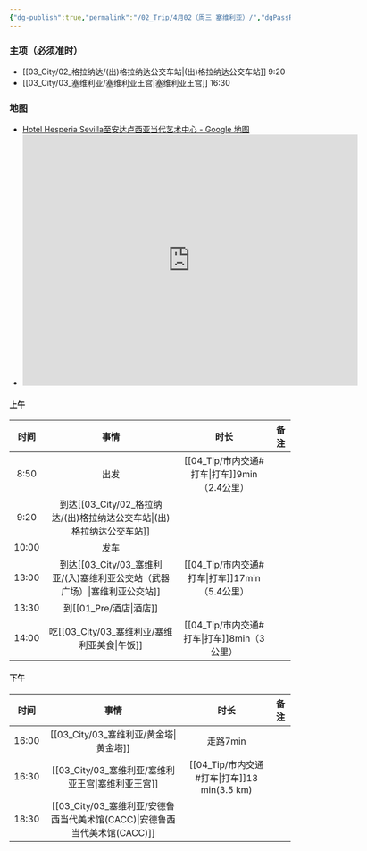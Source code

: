 ```yaml
---
{"dg-publish":true,"permalink":"/02_Trip/4月02（周三 塞维利亚）/","dgPassFrontmatter":true}
---
```



### 主项（必须准时）
+ [[03_City/02_格拉纳达/(出)格拉纳达公交车站\|(出)格拉纳达公交车站]]  9:20
+ [[03_City/03_塞维利亚/塞维利亚王宫\|塞维利亚王宫]]  16:30

### 地图
+ [Hotel Hesperia Sevilla至安达卢西亚当代艺术中心 - Google 地图](https://maps.app.goo.gl/Vo5hfMasd5zpMtzo8)
+ <iframe src="https://www.google.com/maps/embed?pb=!1m40!1m12!1m3!1d12680.408550693975!2d-6.003183715304253!3d37.38741675336712!2m3!1f0!2f0!3f0!3m2!1i1024!2i768!4f13.1!4m25!3e0!4m5!1s0xd126ea2f1bc2955%3A0x309b61069c4791a0!2sHotel%20Hesperia%20Sevilla%2C%20Avenida%20Eduardo%20Dato%2C%20Seville%2C%20Spain!3m2!1d37.3838037!2d-5.974969199999999!4m5!1s0xd126c16af11db65%3A0x7504999e77d24fe5!2sTorre%20del%20Oro%2C%20The%20Golden%20Tower%2C%20Paseo%20de%20Crist%C3%B3bal%20Col%C3%B3n%2C%20Seville%2C%20Spain!3m2!1d37.3824569!2d-5.9962652!4m5!1s0xd126c198c41a24b%3A0xbaa976bfaec1fe87!2sReal%20Alc%C3%A1zar%20de%20Sevilla%2C%20Seville%2C%20Spain!3m2!1d37.3830519!2d-5.9902257!4m5!1s0xd126c75005bec8d%3A0x745dd96fee6849bd!2sCentro%20Andaluz%20de%20Arte%20Contempor%C3%A1neo%2C%20Calle%20Am%C3%A9rico%20Vespucio%2C%20Seville%2C%20Spain!3m2!1d37.3986243!2d-6.0079066!5e0!3m2!1sen!2ssg!4v1741280802434!5m2!1sen!2ssg" width="600" height="450" style="border:0;" allowfullscreen="" loading="lazy" referrerpolicy="no-referrer-when-downgrade"></iframe>
#### 上午

|  时间   |               事情                |             时长              | 备注  |
| :---: | :-----------------------------: | :-------------------------: | :-: |
| 8:50  |               出发                | [[04_Tip/市内交通#打车\|打车]]9min（2.4公里）  |     |
| 9:20  |        到达[[03_City/02_格拉纳达/(出)格拉纳达公交车站\|(出)格拉纳达公交车站]]        |                             |     |
| 10:00 |               发车                |                             |     |
| 13:00 | 到达[[03_City/03_塞维利亚/(入)塞维利亚公交站（武器广场）\|塞维利亚公交站]] | [[04_Tip/市内交通#打车\|打车]]17min（5.4公里） |     |
| 13:30 |             到[[01_Pre/酒店\|酒店]]             |                             |     |
| 14:00 |         吃[[03_City/03_塞维利亚/塞维利亚美食\|午饭]]         |  [[04_Tip/市内交通#打车\|打车]]8min（3公里）   |     |

####  下午

|  时间   |         事情          |              时长               | 备注  |
| :---: | :-----------------: | :---------------------------: | :-: |
| 16:00 |       [[03_City/03_塞维利亚/黄金塔\|黄金塔]]       |            走路7min             |     |
| 16:30 |     [[03_City/03_塞维利亚/塞维利亚王宫\|塞维利亚王宫]]      | [[04_Tip/市内交通#打车\|打车]]13 min(3.5 km) |     |
| 18:30 | [[03_City/03_塞维利亚/安德鲁西当代美术馆(CACC)\|安德鲁西当代美术馆(CACC)]] |                               |     |





